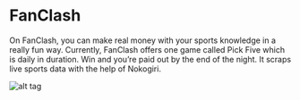 FanClash
========

On FanClash, you can make real money with your sports knowledge in a really fun way. Currently, FanClash offers one game called Pick Five which is daily in duration. Win and you’re paid out by the end of the night. It scraps live sports data with the help of Nokogiri.

![alt tag](https://raw.githubusercontent.com/drewg233/FanClash/master/app/assets/images/fanclash.png)